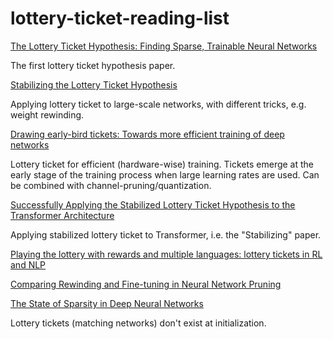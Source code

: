 ﻿# lottery-ticket-reading-list

[The Lottery Ticket Hypothesis: Finding Sparse, Trainable Neural Networks](https://arxiv.org/abs/1803.03635)

The first lottery ticket hypothesis paper.



[Stabilizing the Lottery Ticket Hypothesis](https://arxiv.org/abs/1903.01611)

Applying lottery ticket to large-scale networks, with different tricks, e.g. weight rewinding.



[Drawing early-bird tickets: Towards more efficient training of deep networks](https://arxiv.org/pdf/1909.11957.pdf)

Lottery ticket for efficient (hardware-wise) training. Tickets emerge at the early stage of the training process when large learning rates are used. Can be combined with channel-pruning/quantization.



[Successfully Applying the Stabilized Lottery Ticket Hypothesis to the Transformer Architecture](https://arxiv.org/pdf/2005.03454.pdf)

Applying stabilized lottery ticket to Transformer, i.e. the "Stabilizing" paper.



[Playing the lottery with rewards and multiple languages: lottery tickets in RL and NLP](https://arxiv.org/abs/1906.02768)



[Comparing Rewinding and Fine-tuning in Neural Network Pruning](https://arxiv.org/abs/2003.02389)



[The State of Sparsity in Deep Neural Networks](https://arxiv.org/abs/1902.09574)

Lottery tickets (matching networks) don't exist at initialization.


